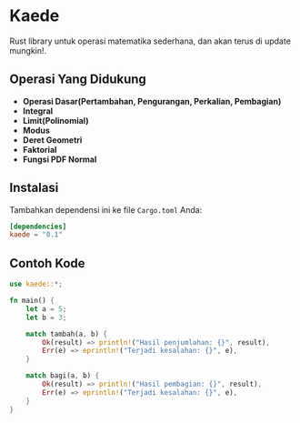 # Kaede
Rust library untuk operasi matematika sederhana, dan akan terus di update mungkin!.

## Operasi Yang Didukung
- **Operasi Dasar(Pertambahan, Pengurangan, Perkalian, Pembagian)**
- **Integral**
- **Limit(Polinomial)**
- **Modus**
- **Deret Geometri**
- **Faktorial**
- **Fungsi PDF Normal**


## Instalasi
Tambahkan dependensi ini ke file `Cargo.toml` Anda:

```toml
[dependencies]
kaede = "0.1"
```

## Contoh Kode
```rust
use kaede::*;

fn main() {
    let a = 5;
    let b = 3;

    match tambah(a, b) {
        Ok(result) => println!("Hasil penjumlahan: {}", result),
        Err(e) => eprintln!("Terjadi kesalahan: {}", e),
    }

    match bagi(a, b) {
        Ok(result) => println!("Hasil pembagian: {}", result),
        Err(e) => eprintln!("Terjadi kesalahan: {}", e),
    }
}
```